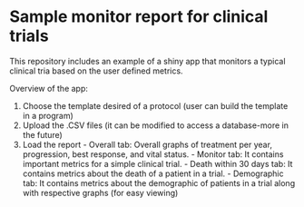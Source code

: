 # Sample monitor report for clinical trials

This repository includes an example of a shiny app that monitors a typical clinical tria based on the user defined metrics.

Overview of the app:
  1. Choose the template desired of a protocol (user can build the template in a program)
  2. Upload the .CSV files (it can be modified to access a database-more in the future)
  3. Load the report
    - Overall tab: Overall graphs of treatment per year, progression, best response, and vital status.
    - Monitor tab: It contains important metrics for a simple clinical trial.
    - Death within 30 days tab: It contains metrics about the death of a patient in a trial.
    - Demographic tab: It contains metrics about the demographic of patients in a trial along with respective graphs (for easy viewing)
    

